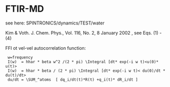 # FTIR-MD

see here:
SPINTRONICS/dynamics/TEST/water

Kim & Voth.  J. Chem. Phys., Vol. 116, No. 2, 8 January 2002 , see Eqs. (1) -(4)

FFI ot vel-vel autocorrelation function:

     w=frequency
     I(w)  = hhar * beta w^2 /(2 * pi) \Integral [dt* exp(-i w t)<u(0)* u(t)>
     I(w)  = hhar * beta / (2 * pi) \Integral [dt* exp(-i w t)< du(0)/dt * du(t)/dt>
     du/dt = \SUM_^atoms  [ dq_i/dt(t)*R(t) +q_i(t)* dR_i/dt ] 
